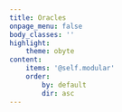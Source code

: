 ```yaml
---
title: Oracles
onpage_menu: false
body_classes: ''
highlight:
    theme: obyte
content:
    items: '@self.modular'
    order:
        by: default
        dir: asc
---
```

